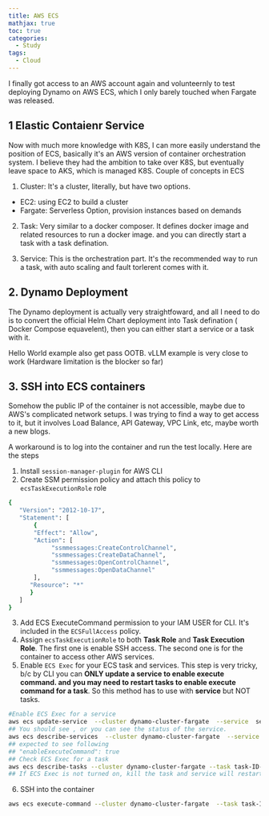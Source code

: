 ```yaml
---
title: AWS ECS
mathjax: true
toc: true
categories:
  - Study
tags:
  - Cloud
---
```


I finally got access to an AWS account again and volunteernly to test deploying Dynamo on AWS ECS, which I only barely touched when Fargate was released.  

## 1 Elastic Contaienr Service
Now with much more knowledge with K8S, I can more easily understand the position of ECS, basically it's an AWS version of container orchestration system. I believe they had the ambition to take over K8S, but eventually leave space to AKS, which is managed K8S.
Couple of concepts in ECS
1. Cluster: It's a cluster, literally, but have two options.
- EC2: using EC2 to build a cluster
- Fargate: Serverless Option, provision instances based on demands

2. Task: Very similar to a docker composer. It defines docker image and related resources to run a docker image. and you can directly start a task with a task defination. 

3. Service: This is the orchestration part. It's the recommended way to run a task, with auto scaling and fault torlerent comes with it. 

## 2. Dynamo Deployment
The Dynamo deployment is actually very straightfoward, and all I need to do is to convert the official Helm Chart deployment into Task defination ( Docker Compose equavelent), then you can either start a service or a task with it.

Hello World example also get pass OOTB. vLLM example is very close to work (Hardware limitation is the blocker so far)

## 3. SSH into ECS containers
Somehow the public IP of the container is not accessible, maybe due to AWS's complicated network setups. I was trying to find a way to get access to it, but it involves Load Balance, API Gateway, VPC Link, etc, maybe worth a new blogs.

A workaround is to log into the container and run the test locally. Here are the steps
1. Install `session-manager-plugin` for AWS CLI
2. Create SSM permission policy and attach this policy to `ecsTaskExecutionRole` role
```sh
{
   "Version": "2012-10-17",
   "Statement": [
       {
       "Effect": "Allow",
       "Action": [
            "ssmmessages:CreateControlChannel",
            "ssmmessages:CreateDataChannel",
            "ssmmessages:OpenControlChannel",
            "ssmmessages:OpenDataChannel"
       ],
      "Resource": "*"
      }
   ]
}
```
3. Add ECS ExecuteCommand permission to your IAM USER for CLI. It's included in the `ECSFullAccess` policy.
4. Assign `ecsTaskExecutionRole` to both **Task Role** and **Task Execution Role**. The first one is enable SSH access. The second one is for the container to access other AWS services. 
5. Enable `ECS Exec` for your ECS task and services. This step is very tricky, b/c by CLI you can **ONLY update a service to enable execute command. and you may need to restart tasks to enable execute command for a task**. So this method has to use with **service** but NOT tasks.  
```sh
#Enable ECS Exec for a service
aws ecs update-service  --cluster dynamo-cluster-fargate  --service  service-name-hashvalues    --enable-execute-command
## You should see , or you can see the status of the service.
aws ecs describe-services  --cluster dynamo-cluster-fargate  --service service-name-hashvalues
## expected to see following
## "enableExecuteCommand": true
## Check ECS Exec for a task
aws ecs describe-tasks --cluster dynamo-cluster-fargate --task task-ID-or-ARN
## If ECS Exec is not turned on, kill the task and service will restart it, then it should be turned on (service is already turned on)
```
6. SSH into the container
```sh
aws ecs execute-command --cluster dynamo-cluster-fargate  --task task-ID-or-ARN  --container container-name  --interactive --command "/bin/bash"
``` 
